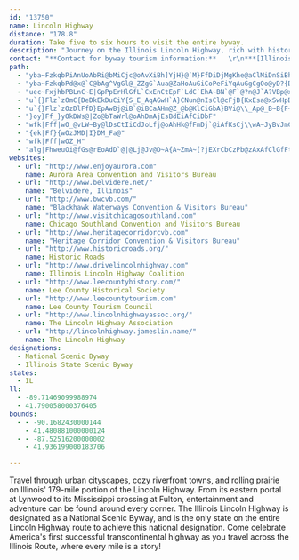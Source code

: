 ```yaml
---
id: "13750"
name: Lincoln Highway
distance: "178.8"
duration: Take five to six hours to visit the entire byway.
description: "Journey on the Illinois Lincoln Highway, rich with history, heritage, and culture!\r\n"
contact: "**Contact for byway tourism information:**   \r\n***[Illinois Lincoln Highway Coalition](http://www.drivelincolnhighway.com)***  \r\n 815-547-3854  \r\nToll Free:\r\n 866-455-4249  \r\n [Send E-mail](mailto:info@drivelincolnhighway.com )  \r\n\r\n"
path:
  - "yba~FzkqbPiAnUoAbRi@bMiCjc@oAvXiBh]YjH}@`M}FfDiDjMgKhe@aClMiDnSiBhTs@xB_@z@gCdBo@RmG\\}Bx@cGhC}EdHcA~Fe@fEu@bKQfEA~Cj`@`uB|DzPlHxX~G`Vv]`cATj@~@dAh@jBFpl@Vd]LfExCz{@PlDNhHbC~n@j@bRThP?fLM~HuA`c@cDj{@u@rL}AnOiQprAeLveAaKts@{N~nAgEr`@{DbZ_E`^yO`yAmHtn@}BvT_A~HeIj^{DdNgBrHeCfM_BxGoAdEiBzEQ`@U`@[`@_CdCyC~CoAjAk@j@_Ax@mHdEg@h@ISYEqDHQf@Ix@?l@NrACByAnCwp@riBuNxd@cHp^yF|`@kBpWaBxf@uAvXeAnL}BlOcDjPsCrKmXtx@cFjNaJnQgcA~jBiHfMaVz`@yArFe@fFAxEf@dGdI~_@j@hFXpEBd_BJ~JXhFMxAu@jCqBfd@gOjqC[tCe@jCqFvSu@~DhHf@Y|Ve@lAs@kAi@a@_@K?dHH~^B`p@{Y??zNwBOo@YAyD"
  - "yba~FzkqbPd@x@`C@bAg^VgGl@_ZZgG`Aua@ZaHoAuGiCoPeFiYqAuGgCgOo@yD?{DO{@{NcXgGuLmCqEqGcMs@?uCXSEUSsEaMqDuFOE"
  - "uec~FxjhbPBLnC~E|GpPpErHlGfL`CxEnCtEpF`LdC`EhA~BN`@F`@?n@J`A?VBp@xFj]~DpTWzABdAZ|@dA`AjBzKuD~AbAfGi@fRZz@nDE_@|OeA|YeAv`@i@zK"
  - "u`{}Flz`zOmC{DeDkEkDuCiY{S_E_AqAGwH`A}CNun@nIsCl@cFjB{KxEsa@xSwHpDcDlAuT`GsZlG}@RMN}GfBeRnEyOfCgWfFgDd@_Sd@we@{B{Bw@ep@k[cPuJoTyNs[kSqAm@a^eIqWmGyXnAoaAhG{Ix@sCLsZoAq[sCyMeBcHsAwB_AgDmBcI_Fm@q@{@oBw@eEa@gA}@aAwEkDiKkBsRoC{IhpAvFxObAhEtUfsAVdAhCnIVtD`@nv@d@tk@?vKObASfFAvBJ~BrAnHJpB?`Bw@fMp@dcCKfkAhA|iB~A`sENhXLz`@IlY?lWh@jh@CvaBVvLj@nOTfzA~BvxBRt{@^~aA\\btA`ApvCueA_@uSYIhC_@xFy@rGcP|x@oB`J}BbJ{Lp`@sW`eAqAfHWpBm@fIwEzo@q@vLmCrs@iAf^cDnx@kFdq@gJr{A}Cpi@mAtP{@zGwW|vAo@tDy@jHoFpp@}@jHc@jCiAhEaAdDqFhOcBfHgAxIuAnNwFlg@u@tDkKpd@iE~UeLjk@}EdUsAxHiArfACbVb@|Uj@dd@?nDKdD]zF_@~CmGp]MbAShAKj@MfA}@`NGhAEz@MbBEbBErWQrEiEp_@qArGeDvLmAlGc@pFA|BD~jA^v`@B`g@Tdp@Dhm@HvKVvoAFx`EGbdAl@nyBH|`BTd]PvzA~JKzEBAbVhFKInNLhNaFD?nFiQHJpbAdA|aEQ|NDzSLzLMdBBbKXri@d@rrBRzA`@biATf`@`BLzhAe@JtO?`TJd]HxETXr@L|FPbAn@h@nA|Az|GZxGh@hD^jBjA`ElBjEbA`BrOfQnClDhB`DrA~CxBfHhAzF^rE\\vIn@bmDx@pxBd@tgCRrGdAzGvC`I|FtHjFxC`Fp@~jFkDjBPfAZ^jCNnKvDDCzCHfLA`W`NEnvAhcHb@dD]n@?r@^dCdJ~c@@v@e@r@hBxElAvFtJdf@j@lFTxGRxXCtPdORvDUxCFjIE?rLNrBjEpYt@xFNzFGfGRnCb@hBn@zAr@fAxApAmCdFk@fBo@tGm@xINhJKd@MJ{Af@xAh`@FnMOp}BBp_CCzNHxoDw@bcAw@|{@nAvvBWtxBF~k@Cvq@O~BU`ByBrGKvAJnDfC`OqPxFeEjA{h@lQbAvFr@lFIp]JxZXhONtWb@`Gb@xChA`GbFnSpDvKdDlHpClFfHxJx@r@bEzEJ`@zJjNbEtHvGhObAfDzJj_@j`@h_B|ClL~AnHfBbKxAfNzMrhAzAtN|@rKNnMB~{@KraEN`^nBjcBT~Fr@nI`BlIpAlFdAdDpD`JxAnCbYvb@x`@nl@lDxF~]ff@T?`MfPrE`H"
  - "u`{}Flz`zOzDlFfD}EpAwBj@iB`@iBCaAHm@Z_@b@KlCiGbA}BVi@\\_Ap@_B~B{F~F_Nh@_BhC_GPyEb@sTh@qZ"
  - "}oy}Ff_}yOkDWs@|Zo@bTaWrl@oAhDmAjEsBdEiAfCiDbF"
  - "wfk|Fff|wO_@vLW~By@lDsCtIiCdJoLfj@oAhHk@fFmDj`@iAfKsCj\\wA~JyBvJmG|TcCpHgHbWCf@wAbHeApG{@tGcBvPe@vC}GdW}EzTc@hDK|DBtBfBji@UtGaAlJAfEb@zFnAfKTfEx@|VE`DY|EL`j@TzCdBtJbAtHn@pkAEnUHvXb@bn@GpCi@|LM`CS`EaGd@_CP{CR{CRE@K@IBEDKJMV[lBs@pDK`@INU^{FfJaBhCiExGmChEOV{C|E_AzAiB|CINuApB_E`Gk@|@I^yKvPcJxN[PgBpCmDtF_GdJWb@Ul@uUl_@u@`Au@r@u@tAgDnFm@`A{@pA}F`KyF~J}@`BsE~HaGbKcAfBoDhGeDbGmDbG{FzJaGlKm@fAkFdJaGfK}@zA_GbJ_FtHwFdJe@x@eBlCaGdJ_BdCeBtC_CpD{@pAeAdBKLwAlCsB~Cu@`AMPy]dj@sC~D}DxEyAxBqCfF[~@_DpKsCjK}EpR?d@eAxE{EjQgDrLuAtCmc@rl@uShXup@p}@}EDyzAfBuYPmHCw}@p@dAxcCZ~dADjFAZDlK@z@DnM@|C?|FLpR?|@@dBJxRBvEq_DjE{j@fAsbAvARtj@b@nvAMp@Uf@_@V_@F{sAlAg_B~@e@FkBfA[JC@EAAAaAr@_F~CaWnNgL~HsEfC_J`F}HfDoExAiGbAeBL_c@l@mFf@mCh@__@vLoEv@kEXwB@{t@d@wJ?OrB_@lJDdBT?sAns@"
  - "{ek|Ff}{wOzJMD|I}DM_Fa@"
  - "wfk|Fff|wOZ_H"
  - "alg|FhweuOi@fGs@rEoAdD`@|@Lj@Jv@D~A{A~ZmA~[?jEXrCbCzPb@zAxAfClGfFt@dA|@zBn@jGbC|_@?|Ao@~HHrBbCtMvHx]xBvIhAtFlA`KNhJTlEbB|SbArId@hGbBdn@nBbk@h@lSBfCGtMFlC~@`P^|Qr@jG|Fx_@hA|InBxQbCfe@`E`cAdAh\\oe@fDsiBtLKGW?wJp@DxG?hCHfABrHJnu@?v_BILAj@CvW_@fKBbuBEtVJvJ?d]?~DGhDI~F@hJNhFBv@BxA?hE?~B?`EAnB?fGBhJAdIGnREr{@H`~ASjqCB|t@G``ABh@A`@At@JpBGvhAqDnfAu@pWXzGbCpTh@lHJxC?hm@IrBs@xGKpC^vt@BfEERHnW?b@AbGHpERlEJzD@d@D~EBxGDnOLrYFtN@V?nHBx@FtAHt@Bb@Fb@B\\PlAb@dCBLNVXzANn@x@xCVz@dAvCrAbDhBxFh@`Cd@pC?V@D`@pC\\zDRdCNnDD`D@l@CzBGdESvFGtDIxDI|BCl@i@zGe@tEoAbMyAbOiAxLuA`NS~By@xIa@bFq@rHy@bKoApNy@dJuAhPw@`IUtCKdAQjAUpAUnAq@nCk@jBi@lBOp@]~Aw@|E_AbIaAfJAJ@R_MtdAs@jGUzDEpBJb\\ET?dF@lH?\\H`N?fHBrFDdQB~C@vD?BHZL~\\AjFQtBOxA{@rDeFdSMLWbA"
websites:
  - url: "http://www.enjoyaurora.com"
    name: Aurora Area Convention and Visitors Bureau
  - url: "http://www.belvidere.net/"
    name: "Belvidere, Illinois"
  - url: "http://www.bwcvb.com/"
    name: "Blackhawk Waterways Convention & Visitors Bureau"
  - url: "http://www.visitchicagosouthland.com"
    name: Chicago Southland Convention and Visitors Bureau
  - url: "http://www.heritagecorridorcvb.com"
    name: "Heritage Corridor Convention & Visitors Bureau"
  - url: "http://www.historicroads.org/"
    name: Historic Roads
  - url: "http://www.drivelincolnhighway.com"
    name: Illinois Lincoln Highway Coalition
  - url: "http://www.leecountyhistory.com/"
    name: Lee County Historical Society
  - url: "http://www.leecountytourism.com"
    name: Lee County Tourism Council
  - url: "http://www.lincolnhighwayassoc.org/"
    name: The Lincoln Highway Association
  - url: "http://lincolnhighway.jameslin.name/"
    name: The Lincoln Highway
designations:
  - National Scenic Byway
  - Illinois State Scenic Byway
states:
  - IL
ll:
  - -89.71469099988974
  - 41.790058000376405
bounds:
  - - -90.1682430000144
    - 41.480881000000124
  - - -87.52516200000002
    - 41.936199000183706

---
```


Travel through urban cityscapes, cozy riverfront towns, and rolling prairie on Illinois' 179-mile portion of the Lincoln Highway. From its eastern portal at Lynwood to its Mississippi crossing at Fulton, entertainment and adventure can be found around every corner. The Illinois Lincoln Highway is designated as a National Scenic Byway, and is the only state on the entire Lincoln Highway route to achieve this national designation. Come celebrate America's first successful transcontinental highway as you travel across the Illinois Route, where every mile is a story!
